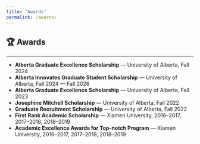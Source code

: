 ```yaml
---
title: "Awards"
permalink: /awards/
---
```


## 🏆 Awards

---

- **Alberta Graduate Excellence Scholarship** — University of Alberta, Fall 2024  
- **Alberta Innovates Graduate Student Scholarship** — University of Alberta, Fall 2024 — Fall 2026  
- **Alberta Graduate Excellence Scholarship** — University of Alberta, Fall 2023  
- **Josephine Mitchell Scholarship** — University of Alberta, Fall 2022  
- **Graduate Recruitment Scholarship** — University of Alberta, Fall 2022  
- **First Rank Academic Scholarship** — Xiamen University, 2016–2017, 2017–2018, 2018–2019  
- **Academic Excellence Awards for Top-notch Program** — Xiamen University, 2016–2017, 2017–2018, 2018–2019






